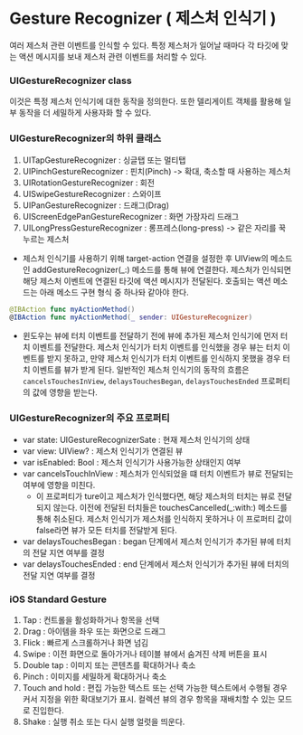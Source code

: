 # Gesture Recognizer ( 제스처 인식기 )

여러 제스처 관련 이벤트를 인식할 수 있다. 특정 제스처가 일어날 때마다 각 타깃에 맞는 액션 메시지를 보내 제스처 관련 이벤트를 처리할 수 있다.



### UIGestureRecognizer class

이것은 특정 제스처 인식기에 대한 동작을 정의한다. 또한 델리게이트 객체를 활용해 일부 동작을 더 세밀하게 사용자화 할 수 있다.



### UIGestureRecognizer의 하위 클래스

1. UITapGestureRecognizer : 싱글탭 또는 멀티탭
2. UIPinchGestureRecognizer : 핀치(Pinch) -> 확대, 축소할 때 사용하는 제스처
3. UIRotationGestureRecognizer : 회전
4. UISwipeGestureRecognizer : 스와이프
5. UIPanGestureRecognizer : 드래그(Drag)
6. UIScreenEdgePanGestureRecognizer : 화면 가장자리 드래그
7. UILongPressGestureRecognizer : 롱프레스(long-press) -> 같은 자리를 꾹 누르는 제스처

- 제스처 인식기를 사용하기 위해 target-action 연결을 설정한 후 UIView의 메소드인 addGestureRecognizer(_:) 메소드를 통해 뷰에 연결한다. 제스처가 인식되면 해당 제스처 이벤트에 연결된 타깃에 액션 메시지가 전달된다. 호출되는 액션 메소드는 아래 메소드 구현 형식 중 하나돠 같아야 한다.

```swift
@IBAction func myActionMethod()
@IBAction func myActionMethod(_ sender: UIGestureRecognizer)
```

- 윈도우는 뷰에 터치 이벤트를 전달하기 전에 뷰에 추가된 제스처 인식기에 먼저 터치 이벤트를 전달한다. 제스처 인식기가 터치 이벤트를 인식했을 경우 뷰는 터치 이벤트를 받지 못하고, 만약 제스처 인식기가 터치 이벤트를 인식하지 못했을 경우 터치 이벤트를 뷰가 받게 된다. 일반적인 제스처 인식기의 동작의 흐름은 `cancelsTouchesInView`, `delaysTouchesBegan`, `delaysTouchesEnded` 프로퍼티의 값에 영향을 받는다.



### UIGestureRecognizer의 주요 프로퍼티

- var state: UIGestureRecognizerSate : 현재 제스처 인식기의 상태
- var view: UIView? : 제스처 인식기가 연결된 뷰
- var isEnabled: Bool : 제스처 인식기가 사용가능한 상태인지 여부
- var cancelsTouchInView : 제스처가 인식되었을 떄 터치 이벤트가 뷰로 전달되는 여부에 영향을 미친다.
  - 이 프로퍼티가 ture이고 제스처가 인식했다면, 해당 제스처의 터치는 뷰로 전달되지 않는다. 이전에 전달된 터치들은 touchesCancelled(_:with:) 메소드를 통해 취소된다. 제스처 인식기가 제스처를 인식하지 못하거나 이 프로퍼티 값이 false라면 뷰가 모든 터치를 전달받게 된다.
- var delaysTouchesBegan : began 단계에서 제스처 인식기가 추가된 뷰에 터치의 전달 지연 여부를 결정
- var delaysTouchesEnded : end 단계에서 제스처 인식기가 추가된 뷰에 터치의 전달 지연 여부를 결정

 

### iOS Standard Gesture

1. Tap : 컨트롤을 활성화하거나 항목을 선택
2. Drag : 아이템을 좌우 또는 화면으로 드래그
3. Flick : 빠르게 스크롤하거나 화면 넘김
4. Swipe : 이전 화면으로 돌아가거나 테이블 뷰에서 숨겨진 삭제 버튼을 표시
5. Double tap : 이미지 또는 콘텐츠를 확대하거나 축소
6. Pinch : 이미지를 세밀하게 확대하거나 축소
7. Touch and hold : 편집 가능한 텍스트 또는 선택 가능한 텍스트에서 수행될 경우 커서 지정을 위한 확대보기가 표시. 컬렉션 뷰의 경우 항목을 재배치할 수 있는 모드로 진입한다.
8. Shake : 실행 취소 또는 다시 실행 얼럿을 띄운다.